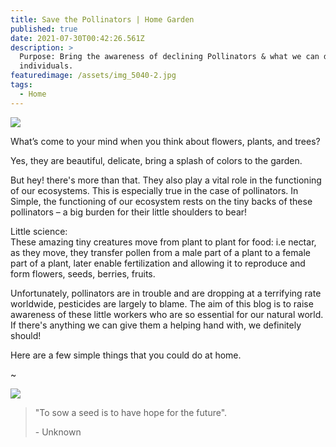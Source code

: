 ```yaml
---
title: Save the Pollinators | Home Garden
published: true
date: 2021-07-30T00:42:26.561Z
description: >
  Purpose: Bring the awareness of declining Pollinators & what we can do as
  individuals.
featuredimage: /assets/img_5040-2.jpg
tags:
  - Home
---
```

![](/assets/img_5040-copy.jpg)

What’s come to your mind when you think about flowers, plants, and trees?

Yes, they are beautiful, delicate, bring a splash of colors to the garden.

But hey! there's more than that. They also play a vital role in the functioning of our ecosystems. This is especially true in the case of pollinators. In Simple, the functioning of our ecosystem rests on the tiny backs of these pollinators – a big burden for their little shoulders to bear! 

Little science: \
These amazing tiny creatures move from plant to plant for food: i.e nectar, as they move, they transfer pollen from a male part of a plant to a female part of a plant, later enable fertilization and allowing it to reproduce and form flowers, seeds, berries, fruits. 

Unfortunately, pollinators are in trouble and are dropping at a terrifying rate worldwide, pesticides are largely to blame. The aim of this blog is to raise awareness of these little workers who are so essential for our natural world. If there's anything we can give them a helping hand with, we definitely should! 

Here are a few simple things that you could do at home. 

~ 



![](/assets/img_5512.jpg)

> "To sow a seed is to have hope for the future". 
>
> \- Unknown